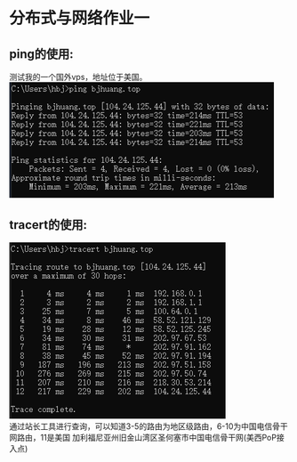 # 分布式与网络作业一

## ping的使用:
测试我的一个国外vps，地址位于美国。  
![](TIM截图20200225101524.png)

## tracert的使用:
![](TIM截图20200225101912.png)  
通过站长工具进行查询，可以知道3-5的路由为地区级路由，6-10为中国电信骨干网路由，11是美国 加利福尼亚州旧金山湾区圣何塞市中国电信骨干网(美西PoP接入点)
